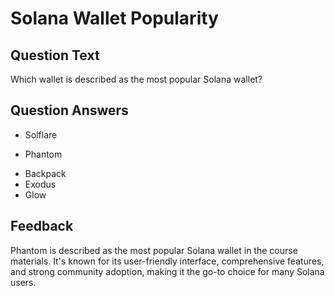 # Solana Wallet Popularity

## Question Text

Which wallet is described as the most popular Solana wallet?

## Question Answers

- Solflare
+ Phantom
- Backpack
- Exodus
- Glow

## Feedback

Phantom is described as the most popular Solana wallet in the course materials. It's known for its user-friendly interface, comprehensive features, and strong community adoption, making it the go-to choice for many Solana users.
